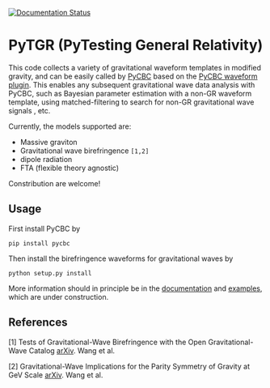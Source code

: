 [![Documentation Status](https://readthedocs.org/projects/ansicolortags/badge/?version=latest)](https://yi-fan-wang.github.io/TestingGR_with_Gravwaves)
# PyTGR (PyTesting General Relativity) 

This code collects a variety of gravitational waveform templates in modified gravity, and can be easily called by [PyCBC](http://pycbc.org/) based on the [PyCBC waveform plugin](http://pycbc.org/pycbc/latest/html/waveform_plugin.html). This enables any subsequent gravitational wave data analysis with PyCBC, such as Bayesian parameter estimation with a non-GR waveform template, using matched-filtering to search for non-GR gravitational wave signals , etc. 

Currently, the models supported are:
 - Massive graviton
 - Gravitational wave birefringence `[1,2]`
 - dipole radiation
 - FTA (flexible theory agnostic)
   
Constribution are welcome!

## Usage

First install PyCBC by

`pip install pycbc`

Then install the birefringence waveforms for gravitational waves by

`python setup.py install`

More information should in principle be in the [documentation](https://yi-fan-wang.github.io/TestingGR_with_Gravwaves/html/index.html) and [examples](https://github.com/yi-fan-wang/TestingGR_with_Gravwaves/tree/master/examples), which are under construction.

## References

[1] Tests of Gravitational-Wave Birefringence with the Open Gravitational-Wave Catalog [arXiv](https://arxiv.org/abs/2109.09718). Wang et al.

[2] Gravitational-Wave Implications for the Parity Symmetry of Gravity at GeV Scale [arXiv](https://arxiv.org/abs/2002.05668). Wang et al.
